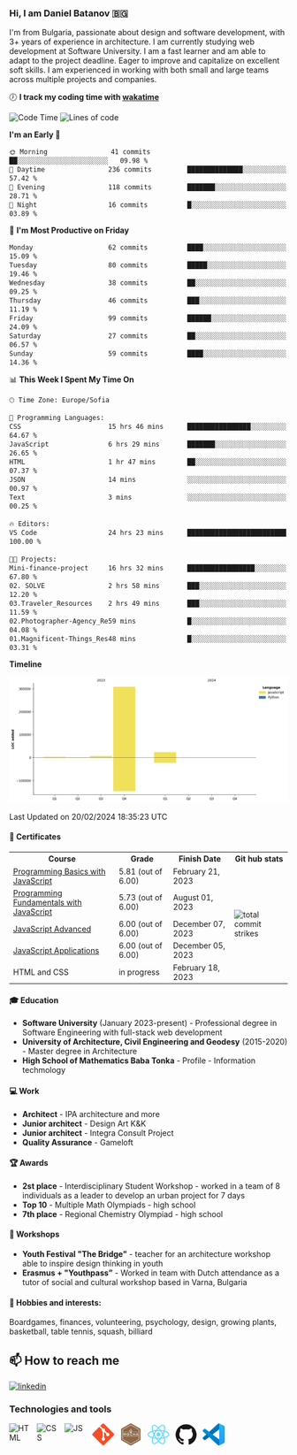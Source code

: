 ### Hi, I am Daniel Batanov 🇧🇬
I'm from Bulgaria, passionate about design and software development, with 3+ years of experience in architecture. I am currently studying web development at Software University. I am a fast learner and am able to adapt to the project deadline. Eager to improve and capitalize on excellent soft skills. I am experienced in working with both small and large teams across multiple projects and companies.


:clock7: **I track my coding time with  <a href="https://wakatime.com/@batanof"> wakatime </a>** 


<!--START_SECTION:waka-->
![Code Time](http://img.shields.io/badge/Code%20Time-542%20hrs%2052%20mins-blue)
![Lines of code](https://img.shields.io/badge/From%20Hello%20World%20I%27ve%20Written-342.6%20thousand%20lines%20of%20code-blue)

**I'm an Early 🐤** 

```text
🌞 Morning                41 commits          ██░░░░░░░░░░░░░░░░░░░░░░░   09.98 % 
🌆 Daytime                236 commits         ██████████████░░░░░░░░░░░   57.42 % 
🌃 Evening                118 commits         ███████░░░░░░░░░░░░░░░░░░   28.71 % 
🌙 Night                  16 commits          █░░░░░░░░░░░░░░░░░░░░░░░░   03.89 % 
```
📅 **I'm Most Productive on Friday** 

```text
Monday                   62 commits          ████░░░░░░░░░░░░░░░░░░░░░   15.09 % 
Tuesday                  80 commits          █████░░░░░░░░░░░░░░░░░░░░   19.46 % 
Wednesday                38 commits          ██░░░░░░░░░░░░░░░░░░░░░░░   09.25 % 
Thursday                 46 commits          ███░░░░░░░░░░░░░░░░░░░░░░   11.19 % 
Friday                   99 commits          ██████░░░░░░░░░░░░░░░░░░░   24.09 % 
Saturday                 27 commits          ██░░░░░░░░░░░░░░░░░░░░░░░   06.57 % 
Sunday                   59 commits          ████░░░░░░░░░░░░░░░░░░░░░   14.36 % 
```


📊 **This Week I Spent My Time On** 

```text
🕑︎ Time Zone: Europe/Sofia

💬 Programming Languages: 
CSS                      15 hrs 46 mins      ████████████████░░░░░░░░░   64.67 % 
JavaScript               6 hrs 29 mins       ███████░░░░░░░░░░░░░░░░░░   26.65 % 
HTML                     1 hr 47 mins        ██░░░░░░░░░░░░░░░░░░░░░░░   07.37 % 
JSON                     14 mins             ░░░░░░░░░░░░░░░░░░░░░░░░░   00.97 % 
Text                     3 mins              ░░░░░░░░░░░░░░░░░░░░░░░░░   00.25 % 

🔥 Editors: 
VS Code                  24 hrs 23 mins      █████████████████████████   100.00 % 

🐱‍💻 Projects: 
Mini-finance-project     16 hrs 32 mins      █████████████████░░░░░░░░   67.80 % 
02. SOLVE                2 hrs 58 mins       ███░░░░░░░░░░░░░░░░░░░░░░   12.20 % 
03.Traveler_Resources    2 hrs 49 mins       ███░░░░░░░░░░░░░░░░░░░░░░   11.59 % 
02.Photographer-Agency_Re59 mins             █░░░░░░░░░░░░░░░░░░░░░░░░   04.08 % 
01.Magnificent-Things_Res48 mins             █░░░░░░░░░░░░░░░░░░░░░░░░   03.31 % 
```

**Timeline**

![Lines of Code chart](https://raw.githubusercontent.com/batanoffs/batanoffs/main/assets/bar_graph.png)


 Last Updated on 20/02/2024 18:35:23 UTC
<!--END_SECTION:waka-->

#### :scroll: Certificates
<table>
  <tr>
    <th>Course</th>
    <th>Grade</th>
    <th>Finish Date</th>
    <th>Git hub stats</th>
  </tr>
  <tr>
    <td><a href="https://softuni.bg/Certificates/Details/159814/4fcfee60">Programming Basics with JavaScript</a></td>
    <td>5.81 (out of 6.00)</td>
    <td>February 21, 2023</td>
    <td rowspan="5"><img align="center" src="https://github-readme-streak-stats.herokuapp.com/?user=batanoffs&layout=compact&hide_border=true" alt="total commit strikes"/></td>
  </tr>
  <tr>
    <td><a href="https://softuni.bg/Certificates/Details/180198/31625e83">Programming Fundamentals with JavaScript</a></td>
    <td>5.73 (out of 6.00)</td>
    <td>August 01, 2023</td>
  </tr>
  <tr>
    <td><a href="https://softuni.bg/Certificates/Details/195467/d2fe5f99">JavaScript Advanced</a></td>
    <td>6.00 (out of 6.00)</td>
    <td>December 07, 2023</td>
  </tr>
  <tr>
    <td><a href="https://softuni.bg/Certificates/Details/195298/1f9f9bde">JavaScript Applications</a></td>
    <td>6.00 (out of 6.00)</td>
    <td>December 05, 2023</td>
  </tr>
  <tr>
    <td>HTML and CSS</td>
    <td> in progress </td>
    <td>February 18, 2023</td>
  </tr>
</table>

#### 🎓 Education
- **Software University** (January 2023-present) - Professional degree in Software Engineering with full-stack web development
- **University of Architecture, Civil Engineering and Geodesy** (2015-2020) - Master degree in Architecture
- **High School of Mathematics Baba Tonka** - Profile - Information techmology

#### 💻 Work
- **Architect** - IPA architecture and more
- **Junior architect** - Design Art K&K
- **Junior architect** - Integra Consult Project
- **Quality Assurance** - Gameloft

#### 🏆 Awards
- **2st place** - Interdisciplinary Student Workshop - worked in a team of 8 individuals as a leader to
develop an urban project for 7 days
- **Top 10** - Multiple Math Olympiads - high school
- **7th place** - Regional Chemistry Olympiad - high school

#### :busts_in_silhouette: Workshops
- **Youth Festival "The Bridge"** - teacher for an architecture workshop able to inspire design thinking in youth
- **Erasmus + "Youthpass”** - Worked in team with Dutch attendance as a tutor of social and cultural workshop based in Varna, Bulgaria

#### 🤹 Hobbies and interests: 
Boardgames, finances, volunteering, psychology, design, growing plants, basketball, table tennis, squash, billiard

## 📫 How to reach me
[![linkedin](https://img.shields.io/badge/linkedin-0A66C2?style=for-the-badge&logo=linkedin&logoColor=white)](https://bg.linkedin.com/in/daniel-batanov-6799b31a3)

### Technologies and tools
<img align="left" alt="HTML" width="40px" style="padding-right:10px;" src="https://cdn.jsdelivr.net/gh/devicons/devicon/icons/html5/html5-original.svg"/>
<img align="left" alt="CSS" width="40px" style="padding-right:10px;" src="https://cdn.jsdelivr.net/gh/devicons/devicon/icons/css3/css3-original.svg"/>
<img align="left" alt="JS" width="40px" style="padding-right:10px;" src="https://cdn.jsdelivr.net/gh/devicons/devicon/icons/javascript/javascript-original.svg"/>
<img align="left" alt="github" width="40px" style="padding-right:10px;" src="https://github.com/devicons/devicon/blob/master/icons/git/git-original.svg"/>
<img align="left" alt="mocha" width="40px" style="padding-right:10px;" src="https://github.com/devicons/devicon/blob/v2.14.0/icons/mocha/mocha-plain.svg"/>
<img align="left" alt="mocha" width="40px" style="padding-right:10px;" src="https://github.com/devicons/devicon/blob/v2.14.0/icons/react/react-original.svg"/>
<img align="left" alt="mocha" width="40px" style="padding-right:10px;" src="https://github.com/devicons/devicon/blob/master/icons/github/github-original.svg"/>
<img align="left" alt="mocha" width="40px" style="padding-right:10px;" src="https://github.com/devicons/devicon/blob/v2.14.0/icons/vscode/vscode-original.svg"/>  

 <!-- <a href="#"><img align="center" src="https://github-profile-trophy.vercel.app/?username=batanoffs&column=-1&margin-w=8&margin-h=2" alt="GitHub Trophies" /></a> -->



